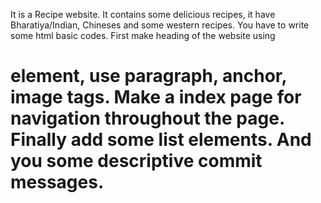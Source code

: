 It is a Recipe website. It contains some delicious recipes, it have Bharatiya/Indian, Chineses and some western recipes.
You have to write some html basic codes.
First make heading of the website using <h1> element, use paragraph, anchor, image tags.
Make a index page for navigation throughout the page.
Finally add some list elements.
And you some descriptive commit messages.